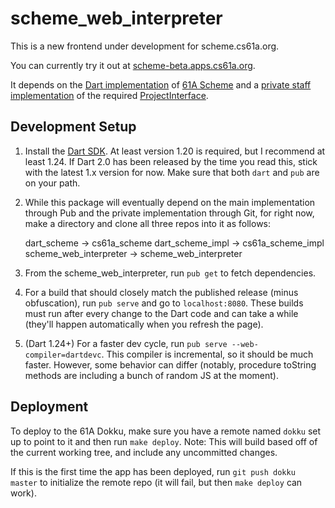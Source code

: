 # scheme_web_interpreter

This is a new frontend under development for scheme.cs61a.org.

You can currently try it out at [scheme-beta.apps.cs61a.org][].

It depends on the [Dart implementation][] of [61A Scheme][] and a
[private staff implementation][private] of the required [ProjectInterface][].

## Development Setup

1. Install the [Dart SDK](https://www.dartlang.org/install). At least version
1.20 is required, but I recommend at least 1.24. If Dart 2.0 has been released
by the time you read this, stick with the latest 1.x version for now. Make sure
that both `dart` and `pub` are on your path.

2. While this package will eventually depend on the main implementation through
Pub and the private implementation through Git, for right now, make a directory
and clone all three repos into it as follows:

    dart_scheme -> cs61a_scheme
    dart_scheme_impl -> cs61a_scheme_impl
    scheme_web_interpreter -> scheme_web_interpreter

3. From the scheme_web_interpreter, run `pub get` to fetch dependencies.

4. For a build that should closely match the published release (minus
obfuscation), run `pub serve` and go to `localhost:8080`. These builds must run
after every change to the Dart code and can take a while (they'll happen
automatically when you refresh the page).

5. (Dart 1.24+) For a faster dev cycle, run `pub serve --web-compiler=dartdevc`.
This compiler is incremental, so it should be much faster. However, some
behavior can differ (notably, procedure toString methods are including a bunch
of random JS at the moment).

## Deployment

To deploy to the 61A Dokku, make sure you have a remote named `dokku` set up to
point to it and then run `make deploy`. Note: This will build based off of the
current working tree, and include any uncommitted changes.

If this is the first time the app has been deployed, run `git push dokku master`
to initialize the remote repo (it will fail, but then `make deploy` can work).

[scheme-beta.apps.cs61a.org]: https://scheme-beta.apps.cs61a.org
[Dart implementation]: https://github.com/Cal-CS-61A-Staff/dart_scheme
[61A Scheme]: https://cs61a.org/articles/scheme-spec.html
[private]: https://github.com/Cal-CS-61A-Staff/dart_scheme_impl
[ProjectInterface]: https://github.com/Cal-CS-61A-Staff/dart_scheme/blob/master/lib/src/core/project_interface.dart
